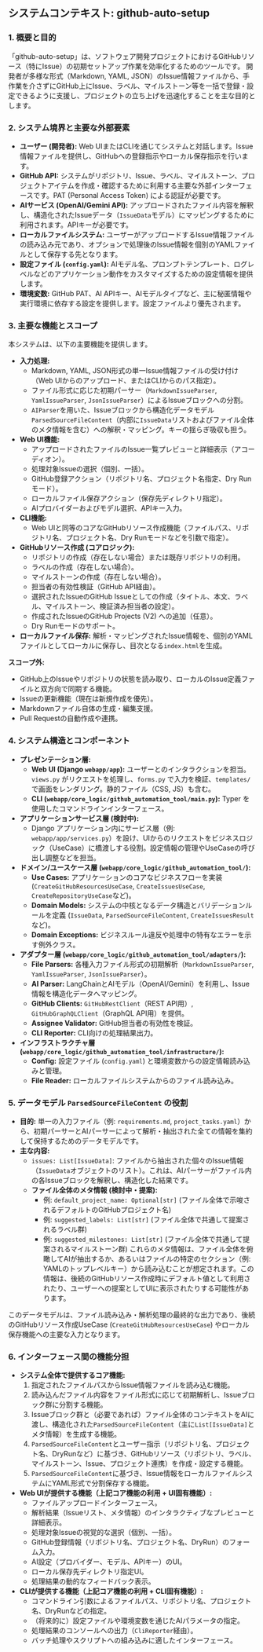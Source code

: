 ## システムコンテキスト: github-auto-setup

### 1. 概要と目的

「github-auto-setup」は、ソフトウェア開発プロジェクトにおけるGitHubリソース（特にIssue）の初期セットアップ作業を効率化するためのツールです。 開発者が多様な形式（Markdown, YAML, JSON）のIssue情報ファイルから、手作業を介さずにGitHub上にIssue、ラベル、マイルストーン等を一括で登録・設定できるように支援し、プロジェクトの立ち上げを迅速化することを主な目的とします。

### 2. システム境界と主要な外部要素

* **ユーザー (開発者):** Web UIまたはCLIを通じてシステムと対話します。Issue情報ファイルを提供し、GitHubへの登録指示やローカル保存指示を行います。
* **GitHub API:** システムがリポジトリ、Issue、ラベル、マイルストーン、プロジェクトアイテムを作成・確認するために利用する主要な外部インターフェースです。PAT (Personal Access Token) による認証が必要です。
* **AIサービス (OpenAI/Gemini API):** アップロードされたファイル内容を解釈し、構造化されたIssueデータ（`IssueData`モデル）にマッピングするために利用されます。APIキーが必要です。
* **ローカルファイルシステム:** ユーザーがアップロードするIssue情報ファイルの読み込み元であり、オプションで処理後のIssue情報を個別のYAMLファイルとして保存する先となります。
* **設定ファイル (`config.yaml`):** AIモデル名、プロンプトテンプレート、ログレベルなどのアプリケーション動作をカスタマイズするための設定情報を提供します。
* **環境変数:** GitHub PAT、AI APIキー、AIモデルタイプなど、主に秘匿情報や実行環境に依存する設定を提供します。設定ファイルより優先されます。

### 3. 主要な機能とスコープ

本システムは、以下の主要機能を提供します。

* **入力処理:**
    * Markdown, YAML, JSON形式の単一Issue情報ファイルの受け付け（Web UIからのアップロード、またはCLIからのパス指定）。
    * ファイル形式に応じた初期パーサー（`MarkdownIssueParser`, `YamlIssueParser`, `JsonIssueParser`）によるIssueブロックへの分割。
    * `AIParser`を用いた、Issueブロックから構造化データモデル`ParsedSourceFileContent`（内部に`IssueData`リストおよびファイル全体のメタ情報を含む）への解釈・マッピング。キーの揺らぎ吸収も担う。
* **Web UI機能:**
    * アップロードされたファイルのIssue一覧プレビューと詳細表示（アコーディオン）。
    * 処理対象Issueの選択（個別、一括）。
    * GitHub登録アクション（リポジトリ名、プロジェクト名指定、Dry Runモード）。
    * ローカルファイル保存アクション（保存先ディレクトリ指定）。
    * AIプロバイダーおよびモデル選択、APIキー入力。
* **CLI機能:**
    * Web UIと同等のコアなGitHubリソース作成機能（ファイルパス、リポジトリ名、プロジェクト名、Dry Runモードなどを引数で指定）。
* **GitHubリソース作成 (コアロジック):**
    * リポジトリの作成（存在しない場合）または既存リポジトリの利用。
    * ラベルの作成（存在しない場合）。
    * マイルストーンの作成（存在しない場合）。
    * 担当者の有効性検証（GitHub API経由）。
    * 選択されたIssueのGitHub Issueとしての作成（タイトル、本文、ラベル、マイルストーン、検証済み担当者の設定）。
    * 作成されたIssueのGitHub Projects (V2) への追加（任意）。
    * Dry Runモードのサポート。
* **ローカルファイル保存:** 解析・マッピングされたIssue情報を、個別のYAMLファイルとしてローカルに保存し、目次となる`index.html`を生成。

**スコープ外:**

* GitHub上のIssueやリポジトリの状態を読み取り、ローカルのIssue定義ファイルと双方向で同期する機能。
* Issueの更新機能（現在は新規作成を優先）。
* Markdownファイル自体の生成・編集支援。
* Pull Requestの自動作成や連携。

### 4. システム構造とコンポーネント

* **プレゼンテーション層:**
    * **Web UI (Django `webapp/app`):** ユーザーとのインタラクションを担当。`views.py` がリクエストを処理し、`forms.py` で入力を検証、`templates/` で画面をレンダリング。静的ファイル（CSS, JS）も含む。
    * **CLI (`webapp/core_logic/github_automation_tool/main.py`):** Typer を使用したコマンドラインインターフェース。
* **アプリケーションサービス層 (検討中):**
    * Django アプリケーション内にサービス層（例: `webapp/app/services.py`）を設け、UIからのリクエストをビジネスロジック（UseCase）に橋渡しする役割。設定情報の管理やUseCaseの呼び出し調整などを担当。
* **ドメイン/ユースケース層 (`webapp/core_logic/github_automation_tool/`):**
    * **Use Cases:** アプリケーションのコアなビジネスフローを実装 (`CreateGitHubResourcesUseCase`, `CreateIssuesUseCase`, `CreateRepositoryUseCase`など)。
    * **Domain Models:** システムの中核となるデータ構造とバリデーションルールを定義 (`IssueData`, `ParsedSourceFileContent`, `CreateIssuesResult`など)。
    * **Domain Exceptions:** ビジネスルール違反や処理中の特有なエラーを示す例外クラス。
* **アダプター層 (`webapp/core_logic/github_automation_tool/adapters/`):**
    * **File Parsers:** 各種入力ファイル形式の初期解析（`MarkdownIssueParser`, `YamlIssueParser`, `JsonIssueParser`）。
    * **AI Parser:** LangChainとAIモデル（OpenAI/Gemini）を利用し、Issue情報を構造化データへマッピング。
    * **GitHub Clients:** `GitHubRestClient`（REST API用）, `GitHubGraphQLClient`（GraphQL API用）を提供。
    * **Assignee Validator:** GitHub担当者の有効性を検証。
    * **CLI Reporter:** CLI向けの処理結果出力。
* **インフラストラクチャ層 (`webapp/core_logic/github_automation_tool/infrastructure/`):**
    * **Config:** 設定ファイル (`config.yaml`) と環境変数からの設定情報読み込みと管理。
    * **File Reader:** ローカルファイルシステムからのファイル読み込み。

### 5. データモデル `ParsedSourceFileContent` の役割

* **目的:** 単一の入力ファイル（例: `requirements.md`, `project_tasks.yaml`）から、初期パーサーとAIパーサーによって解析・抽出された全ての情報を集約して保持するためのデータモデルです。
* **主な内容:**
    * `issues: List[IssueData]`: ファイルから抽出された個々のIssue情報（`IssueData`オブジェクトのリスト）。これは、AIパーサーがファイル内の各Issueブロックを解釈し、構造化した結果です。
    * **ファイル全体のメタ情報 (検討中・提案):**
        * 例: `default_project_name: Optional[str]` (ファイル全体で示唆されるデフォルトのGitHubプロジェクト名)
        * 例: `suggested_labels: List[str]` (ファイル全体で共通して提案されるラベル群)
        * 例: `suggested_milestones: List[str]` (ファイル全体で共通して提案されるマイルストーン群)
        これらのメタ情報は、ファイル全体を俯瞰してAIが抽出するか、あるいはファイルの特定のセクション（例: YAMLのトップレベルキー）から読み込むことが想定されます。この情報は、後続のGitHubリソース作成時にデフォルト値として利用されたり、ユーザーへの提案としてUIに表示されたりする可能性があります。

このデータモデルは、ファイル読み込み・解析処理の最終的な出力であり、後続のGitHubリソース作成UseCase (`CreateGitHubResourcesUseCase`) やローカル保存機能への主要な入力となります。

### 6. インターフェース間の機能分担

* **システム全体で提供するコア機能:**
    1.  指定されたファイルパスからIssue情報ファイルを読み込む機能。
    2.  読み込んだファイル内容をファイル形式に応じて初期解析し、Issueブロック群に分割する機能。
    3.  Issueブロック群と（必要であれば）ファイル全体のコンテキストをAIに渡し、構造化された`ParsedSourceFileContent`（主に`List[IssueData]`とメタ情報）を生成する機能。
    4.  `ParsedSourceFileContent`とユーザー指示（リポジトリ名、プロジェクト名、DryRunなど）に基づき、GitHubリソース（リポジトリ、ラベル、マイルストーン、Issue、プロジェクト連携）を作成・設定する機能。
    5.  `ParsedSourceFileContent`に基づき、Issue情報をローカルファイルシステムにYAML形式で分割保存する機能。
* **Web UIが提供する機能（上記コア機能の利用 + UI固有機能）:**
    * ファイルアップロードインターフェース。
    * 解析結果（Issueリスト、メタ情報）のインタラクティブなプレビューと詳細表示。
    * 処理対象Issueの視覚的な選択（個別、一括）。
    * GitHub登録情報（リポジトリ名、プロジェクト名、DryRun）のフォーム入力。
    * AI設定（プロバイダー、モデル、APIキー）のUI。
    * ローカル保存先ディレクトリ指定UI。
    * 処理結果の動的なフィードバック表示。
* **CLIが提供する機能（上記コア機能の利用 + CLI固有機能）:**
    * コマンドライン引数によるファイルパス、リポジトリ名、プロジェクト名、DryRunなどの指定。
    * （将来的に）設定ファイルや環境変数を通じたAIパラメータの指定。
    * 処理結果のコンソールへの出力（`CliReporter`経由）。
    * バッチ処理やスクリプトへの組み込みに適したインターフェース。
